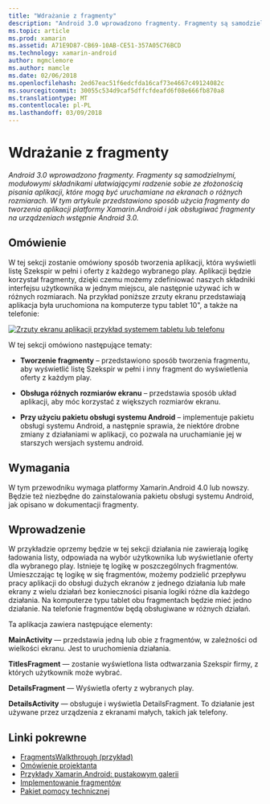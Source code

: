 ```yaml
---
title: "Wdrażanie z fragmenty"
description: "Android 3.0 wprowadzono fragmenty. Fragmenty są samodzielnymi, modułowymi składnikami ułatwiającymi radzenie sobie ze złożonością pisania aplikacji, które mogą być uruchamiane na ekranach o różnych rozmiarach. W tym artykule przedstawiono sposób użycia fragmenty do tworzenia aplikacji platformy Xamarin.Android i jak obsługiwać fragmenty na urządzeniach wstępnie Android 3.0."
ms.topic: article
ms.prod: xamarin
ms.assetid: A71E9D87-CB69-10AB-CE51-357A05C76BCD
ms.technology: xamarin-android
author: mgmclemore
ms.author: mamcle
ms.date: 02/06/2018
ms.openlocfilehash: 2ed67eac51f6edcfda16caf73e4667c49124082c
ms.sourcegitcommit: 30055c534d9caf5dffcfdeafd6f08e666fb870a8
ms.translationtype: MT
ms.contentlocale: pl-PL
ms.lasthandoff: 03/09/2018
---
```

# <a name="implementing-with-fragments"></a>Wdrażanie z fragmenty

_Android 3.0 wprowadzono fragmenty. Fragmenty są samodzielnymi, modułowymi składnikami ułatwiającymi radzenie sobie ze złożonością pisania aplikacji, które mogą być uruchamiane na ekranach o różnych rozmiarach. W tym artykule przedstawiono sposób użycia fragmenty do tworzenia aplikacji platformy Xamarin.Android i jak obsługiwać fragmenty na urządzeniach wstępnie Android 3.0._


## <a name="overview"></a>Omówienie

W tej sekcji zostanie omówiony sposób tworzenia aplikacji, która wyświetli listę Szekspir w pełni i oferty z każdego wybranego play. Aplikacji będzie korzystał fragmenty, dzięki czemu możemy zdefiniować naszych składniki interfejsu użytkownika w jednym miejscu, ale następnie używać ich w różnych rozmiarach. Na przykład poniższe zrzuty ekranu przedstawiają aplikacja była uruchomiona na komputerze typu tablet 10", a także na telefonie:

[![Zrzuty ekranu aplikacji przykład systemem tabletu lub telefonu](images/intro-screenshot-sml.png)](images/intro-screenshot.png#lightbox)

W tej sekcji omówiono następujące tematy:

- **Tworzenie fragmenty** &ndash; przedstawiono sposób tworzenia fragmentu, aby wyświetlić listę Szekspir w pełni i inny fragment do wyświetlenia oferty z każdym play.

- **Obsługa różnych rozmiarów ekranu** &ndash; przedstawia sposób układ aplikacji, aby móc korzystać z większych rozmiarów ekranu.

- **Przy użyciu pakietu obsługi systemu Android** &ndash; implementuje pakietu obsługi systemu Android, a następnie sprawia, że niektóre drobne zmiany z działaniami w aplikacji, co pozwala na uruchamianie jej w starszych wersjach systemu android.


## <a name="requirements"></a>Wymagania

W tym przewodniku wymaga platformy Xamarin.Android 4.0 lub nowszy. Będzie też niezbędne do zainstalowania pakietu obsługi systemu Android, jak opisano w dokumentacji fragmenty.


## <a name="introduction"></a>Wprowadzenie

W przykładzie oprzemy będzie w tej sekcji działania nie zawierają logikę ładowania listy, odpowiada na wybór użytkownika lub wyświetlanie oferty dla wybranego play. Istnieje tę logikę w poszczególnych fragmentów.
Umieszczając tę logikę w się fragmentów, możemy podzielić przepływu pracy aplikacji do obsługi dużych ekranów z jednego działania lub małe ekrany z wielu działań bez konieczności pisania logiki różne dla każdego działania. Na komputerze typu tablet obu fragmentach będzie mieć jedno działanie. Na telefonie fragmentów będą obsługiwane w różnych działań.

Ta aplikacja zawiera następujące elementy:

 **MainActivity** — przedstawia jedną lub obie z fragmentów, w zależności od wielkości ekranu. Jest to uruchomienia działania.

 **TitlesFragment** — zostanie wyświetlona lista odtwarzania Szekspir firmy, z których użytkownik może wybrać.

 **DetailsFragment** — Wyświetla oferty z wybranych play.

 **DetailsActivity** — obsługuje i wyświetla DetailsFragment.
To działanie jest używane przez urządzenia z ekranami małych, takich jak telefony.



## <a name="related-links"></a>Linki pokrewne

- [FragmentsWalkthrough (przykład)](https://developer.xamarin.com/samples/monodroid/FragmentsWalkthrough/)
- [Omówienie projektanta](~/android/user-interface/android-designer/index.md)
- [Przykłady Xamarin.Android: pustakowym galerii](https://developer.xamarin.com/samples/HoneycombGallery/)
- [Implementowanie fragmentów](http://developer.android.com/guide/topics/fundamentals/fragments.html)
- [Pakiet pomocy technicznej](http://developer.android.com/sdk/compatibility-library.html)
